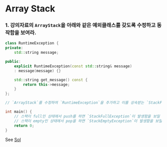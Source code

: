 # Array Stack

### 1. 강의자료의 `ArrayStack`을 아래와 같은 예외클래스를 갖도록 수정하고 동작함을 보여라.

```cpp
class RuntimeException {
private:
    std::string message;

public:
    explicit RuntimeException(const std::string& message)
    : message(message) {}

    std::string get_message() const {
        return this->message;
    }
};
```

```cpp
// `ArrayStack`를 수정하여 `RuntimeException`을 추가하고 이를 상속받는 `StackFullException`과 `StackEmptyExcpetion`을 구현하라

int main() {
    // 스택이 full인 상태에서 push를 하면 `StackFullException`이 발생함을 보일 것
    // 스택이 empty인 상태에서 pop을 하면 `StackEmptyException`이 발생함을 보일 것
    return 0;
}
```

See [Sol](./ArrayStack/problem/)
